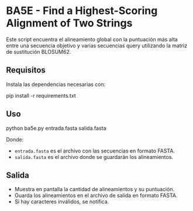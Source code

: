 # BA5E - Find a Highest-Scoring Alignment of Two Strings

Este script encuentra el alineamiento global con la puntuación más alta entre una secuencia objetivo y varias secuencias query utilizando la matriz de sustitución BLOSUM62.

## Requisitos
Instala las dependencias necesarias con:

pip install -r requirements.txt

## Uso

python ba5e.py entrada.fasta salida.fasta

Donde:
- `entrada.fasta` es el archivo con las secuencias en formato FASTA.
- `salida.fasta` es el archivo donde se guardarán los alineamientos.

## Salida
- Muestra en pantalla la cantidad de alineamientos y su puntuación.
- Guarda los alineamientos en el archivo de salida en formato FASTA.
- Si hay caracteres inválidos, se notifica.